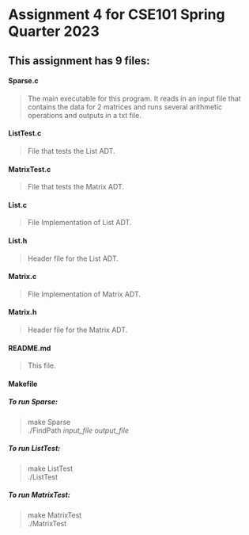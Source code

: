 # Assignment 4 for CSE101 Spring Quarter 2023  

## This assignment has 9 files:  
#### Sparse.c  
>  The main executable for this program. 
>  It reads in an input file that contains the data for 2 matrices and
>  runs several arithmetic operations and outputs in a txt file.
#### ListTest.c  
> File that tests the List ADT.  
#### MatrixTest.c  
> File that tests the Matrix ADT.  
#### List.c  
> File Implementation of List ADT.  
#### List.h  
> Header file for the List ADT.  
#### Matrix.c  
> File Implementation of Matrix ADT.  
#### Matrix.h  
> Header file for the Matrix ADT.  
#### README.md  
> This file.  
#### Makefile  

##### To run Sparse:  
> make Sparse  
> ./FindPath *input_file* *output_file*  

##### To run ListTest:  
> make ListTest  
> ./ListTest  

##### To run MatrixTest:  
> make MatrixTest  
> ./MatrixTest  
